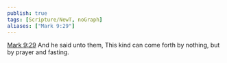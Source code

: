 ```yaml
---
publish: true
tags: [Scripture/NewT, noGraph]
aliases: ["Mark 9:29"]
---
```

[Mark 9:29](https://churchofjesuschrist.org/study/scriptures/nt/mark/9?lang=eng&id=p29#p29) And he said unto them, This kind can come forth by nothing, but by prayer and fasting.
